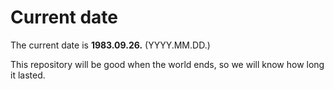 # Current date

The current date is **1983.09.26.** (YYYY.MM.DD.)

This repository will be good when the world ends, so we will know how long it lasted.